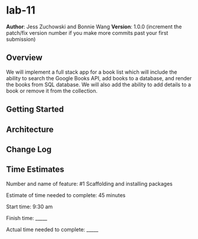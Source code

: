 # lab-11

**Author**: Jess Zuchowski and Bonnie Wang
**Version**: 1.0.0 (increment the patch/fix version number if you make more commits past your first submission)

## Overview
We will implement a full stack app for a book list which will include the ability to search the Google Books API, add books to a database, and render the books from SQL database. We will also add the ability to add details to a book or remove it from the collection.

## Getting Started
<!-- What are the steps that a user must take in order to build this app on their own machine and get it running? -->

## Architecture
<!-- Provide a detailed description of the application design. What technologies (languages, libraries, etc) you're using, and any other relevant design information. -->

## Change Log
<!-- Use this area to document the iterative changes made to your application as each feature is successfully implemented. Use time stamps. Here's an examples:

01-01-2001 4:59pm - Application now has a fully-functional express server, with GET and POST routes for the book resource.

## Credits and Collaborations
<!-- Give credit (and a link) to other people or resources that helped you build this application.  -->

## Time Estimates

Number and name of feature: #1 Scaffolding and installing packages

Estimate of time needed to complete: 45 minutes

Start time: 9:30 am

Finish time: _____

Actual time needed to complete: _____
